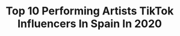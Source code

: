 ---
title: Top 10 Performing Artists TikTok Influencers In Spain In 2020
description: >-
  Find top performing artists TikTok influencers in Spain in 2020. Most popular hashtags: #drawing #dibujo #challenge #artista.
platform: TikTok
profiles:
  - username: "annersite"
    fullname: >-
      ANNERSITE
    location: "Spain"
    followers: 280308
    engagement: 2672
    commentsToLikes: 0.034808
    id: ck904fvc3e8110j78ehh8w2o5
    verified: true
    hashtags: "#lasirenita, #tipsdemaquillaje, #pocahontas, #trucosdemaquillaje"
  - username: "rake_43"
    fullname: >-
      Rake43
    location: "Spain"
    followers: 251740
    engagement: 1198
    commentsToLikes: 0.004756
    id: ck9f2fpfucxo70j78v90cgj9q
    verified: false
    hashtags: "#rake43, #drawing, #talentostiktok, #letters"
  - username: "laurachineea"
    fullname: >-
      🖤
    location: "Spain"
    followers: 18109
    engagement: 1735
    commentsToLikes: 0.095037
    id: ck9000xle9pzo0j78t4eucghv
    verified: false
    hashtags: "#outfit, #mirror, #filtro, #brother"
  - username: "almacor_oficial"
    fullname: >-
      Almacor
    location: "Spain"
    followers: 3124
    engagement: 1481
    commentsToLikes: 0.028460
    id: ck9npgeloyrap0j78f2d17kqm
    verified: false
    hashtags: "#levelup, #yomequedoencasa, #music, #destacame"
  - username: "el_drezz"
    fullname: >-
      drezz ✪
    location: "Spain"
    followers: 2052
    engagement: 520
    commentsToLikes: 0.130488
    id: ckacimtgd41790i78ssdtvv5x
    verified: false
    hashtags: "#riprapper, #rapgod, #musicalatina, #buenaenergia"
  - username: "nostalgiaurbana"
    fullname: >-
      Nostalgia Urbana
    location: "Spain"
    followers: 2869
    engagement: 474
    commentsToLikes: 0.012585
    id: ckamrfgpnli5e0i78twze9y5v
    verified: false
    hashtags: "#quevuelva, #limpiar, #guitarra, #websites"
  - username: "venusbcn"
    fullname: >-
      Venus BCN 
    location: "Spain"
    followers: 7681
    engagement: 618
    commentsToLikes: 0.108530
    id: cka0hzyp6bjju0i78vz8ry0x2
    verified: false
    hashtags: "#lovedrugs, #friends, #amordazado, #gobiernodeespa"
  - username: "cluengoart"
    fullname: >-
      Cristina Luengo
    location: "Spain"
    followers: 1223826
    engagement: 1686
    commentsToLikes: 0.007969
    id: ck9f24c1ebncy0j78av3vwf1j
    verified: true
    hashtags: "#paint, #shibainu, #strangerthings, #lacasadepapel"
  - username: "andy_iure"
    fullname: >-
      Andy
    location: "Spain"
    followers: 184180
    engagement: 1037
    commentsToLikes: 0.013386
    id: ck9f3ul9cjiyr0j78a4jo6cs2
    verified: false
    hashtags: "#hairstyles, #aguacate, #avocado, #arte"
  - username: "artaslia"
    fullname: >-
      artaslia
    location: "Spain"
    followers: 10219
    engagement: 1483
    commentsToLikes: 0.025711
    id: cka0vudnn07cr0i78am2h4r08
    verified: false
    hashtags: "#embarasing, #carnaval, #chrisevans, #btsarmy"
---